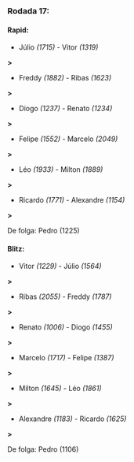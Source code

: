 ### Rodada 17:

#### Rapid:

* Júlio *(1715)*     -     Vitor *(1319)*

 **>** 
* Freddy *(1882)*     -     Ribas *(1623)*

 **>** 
* Diogo *(1237)*     -     Renato *(1234)*

 **>** 
* Felipe *(1552)*     -     Marcelo *(2049)*

 **>** 
* Léo *(1933)*     -     Milton *(1889)*

 **>** 
* Ricardo *(1771)*     -     Alexandre *(1154)*

 **>** 

De folga: Pedro (1225)

#### Blitz:

* Vitor *(1229)*     -     Júlio *(1564)*

 **>** 
* Ribas *(2055)*     -     Freddy *(1787)*

 **>** 
* Renato *(1006)*     -     Diogo *(1455)*

 **>** 
* Marcelo *(1717)*     -     Felipe *(1387)*

 **>** 
* Milton *(1645)*     -     Léo *(1861)*

 **>** 
* Alexandre *(1183)*     -     Ricardo *(1625)*

 **>** 

De folga: Pedro (1106)

